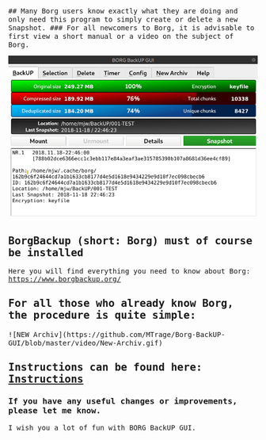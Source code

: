 <kbd>
## Many Borg users know exactly what they are doing and only need this program to simply create or delete a new Snapshot.
### For all newcomers to Borg, it is advisable to first view a short manual or a video on the subject of Borg.

  
![NEW Snapshot](https://github.com/MTrage/Borg-BackUP-GUI/blob/master/video/New-Snapshot.gif)
</kbd>
## BorgBackup (short: Borg) must of course be installed
Here you will find everything you need to know about Borg: 
https://www.borgbackup.org/

## For all those who already know Borg, the procedure is quite simple:
<kbd>
![NEW Archiv](https://github.com/MTrage/Borg-BackUP-GUI/blob/master/video/New-Archiv.gif)
</kbd>

## Instructions can be found here: [Instructions](https://github.com/MTrage/Borg-BackUP-GUI/wiki/Short-instruction)

### If you have any useful changes or improvements, please let me know.
I wish you a lot of fun with BORG BackUP GUI.
